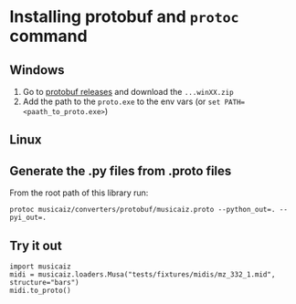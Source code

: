 
# Installing protobuf and `protoc` command
## Windows

1. Go to [protobuf releases](https://github.com/protocolbuffers/protobuf/releases/) and download the `...winXX.zip`
2. Add the path to the `proto.exe` to the env vars (or `set PATH=<paath_to_proto.exe>`)

## Linux


## Generate the .py files from .proto files

From the root path of this library run:
```
protoc musicaiz/converters/protobuf/musicaiz.proto --python_out=. --pyi_out=.
```

## Try it out

````
import musicaiz
midi = musicaiz.loaders.Musa("tests/fixtures/midis/mz_332_1.mid", structure="bars")
midi.to_proto()
````